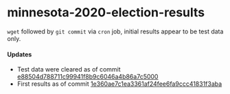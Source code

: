 # minnesota-2020-election-results

`wget` followed by `git commit` via `cron` job, initial results appear to be test data only.

#### Updates

* Test data were cleared as of commit [e88504d788711c99941f8b9c6046a4b86a7c5000](https://github.com/heuermh/minnesota-2020-election-results/commit/e88504d788711c99941f8b9c6046a4b86a7c5000)
* First results as of commit [1e360ae7c1ea3361af24fee6fa9ccc41831f3aba](https://github.com/heuermh/minnesota-2020-election-results/commit/1e360ae7c1ea3361af24fee6fa9ccc41831f3aba)
